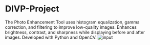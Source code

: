 # DIVP-Project
The Photo Enhancement Tool uses histogram equalization, gamma correction, and filtering to improve low-quality images.  Enhances brightness, contrast, and sharpness while displaying before and after images.  Developed with Python and OpenCV.
![input](https://github.com/user-attachments/assets/4695c550-b04a-48e9-9412-64a85cc573ad)
